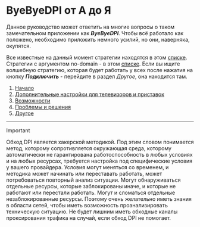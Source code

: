 # ByeByeDPI от А до Я

Данное руководство может ответить на многие вопросы о таком замечательном приложении как ***ByeByeDPI***. Чтобы всё работало как положено, необходимо приложить немного усилий, но они, наверняка, окупятся.

Все известные на данный момент стратегии находятся в этом [списке](ALL.TXT). Стратегии с аргументом no-domain - в этом [списке](no_domain.txt).
Если вы ищите волшебную стратегию, которая будет работать у всех после нажатия на кнопку ***Подключить*** - перейдите в раздел *Другое*, она находится там.

1. [Начало](start.md)
2. [Дополнительные настройки для телевизоров и приставок](tv.md)
3. [Возможности](features.md)
4. [Проблемы и решения](problems.md)
5. [Другое](others.md)

---

> [!IMPORTANT]
> Обход DPI является хакерской методикой. Под этим словом понимается метод, которому сопротивляется окружающая среда, которому автоматически не гарантирована работоспособность в любых условиях и на любых ресурсах, требуется настройка под специфические условия у вашего провайдера. Условия могут меняться со временем, и методика может начинать или переставать работать, может потребоваться повторный анализ ситуации. Могут обнаруживаться отдельные ресурсы, которые заблокированы иначе, и которые не работают или перестали работать. Могут и сломаться отдельные незаблокированные ресурсы. Поэтому очень желательно иметь знания в области сетей, чтобы иметь возможность проанализировать техническую ситуацию. Не будет лишним иметь обходные каналы проксирования трафика на случай, если обход DPI не помогает.

